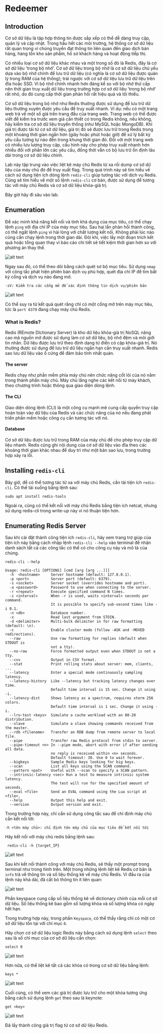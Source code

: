 # Redeemer

## Introduction

Cơ sở dữ liệu là tập hợp thông tin được sắp xếp có thể dễ dàng truy cập, quản lý và cập nhật. Trong hầu hết các môi trường, hệ thống cơ sở dữ liệu rất quan trọng vì chúng truyền đạt thông tin liên quan đến giao dịch bán hàng, hàng tồn kho sản phẩm, hồ sơ khách hàng và hoạt động tiếp thị.

Có nhiều loại cơ sở dữ liệu khác nhau và một trong số đó là Redis, đây là cơ sở dữ liệu 'trong bộ nhớ'. Cơ sở dữ liệu trong bộ nhớ là cơ sở dữ liệu chủ yếu dựa vào bộ nhớ chính để lưu trữ dữ liệu (có nghĩa là cơ sở dữ liệu được quản lý trong RAM của hệ thống); trái ngược với cơ sở dữ liệu lưu trữ dữ liệu trên đĩa hoặc SSD. Vì bộ nhớ chính nhanh hơn đáng kể so với bộ nhớ thứ cấp nên thời gian truy xuất dữ liệu trong trường hợp cơ sở dữ liệu 'trong bộ nhớ' rất nhỏ, do đó cung cấp thời gian phản hồi rất hiệu quả và tối thiểu.

Cơ sở dữ liệu trong bộ nhớ như Redis thường được sử dụng để lưu trữ dữ liệu thường xuyên được yêu cầu để truy xuất nhanh. Ví dụ: nếu có một trang web trả về một số giá trên trang đầu của trang web. Trang web có thể được viết để kiểm tra trước xem giá cần thiết có trong Redis không, nếu không, hãy kiểm tra cơ sở dữ liệu truyền thống (như MySQL hoặc MongoDB). Khi giá trị được tải từ cơ sở dữ liệu, giá trị đó sẽ được lưu trữ trong Redis trong một khoảng thời gian ngắn hơn (giây hoặc phút hoặc giờ) để xử lý bất kỳ yêu cầu tương tự nào đến trong khung thời gian đó. Đối với một trang web có nhiều lưu lượng truy cập, cấu hình này cho phép truy xuất nhanh hơn nhiều đối với phần lớn các yêu cầu, đồng thời vẫn có bộ lưu trữ ổn định lâu dài trong cơ sở dữ liệu chính.

Lab này tập trung vào việc liệt kê máy chủ Redis từ xa rồi dump cơ sở dữ liệu của máy chủ đó để truy xuất flag. Trong quá trình này sẽ tìm hiểu về cách sử dụng tiện ích dòng lệnh `redis-cli` giúp tương tác với dịch vụ Redis. Cũng sẽ tìm hiểu về một số lệnh `redis-cli` cơ bản, được sử dụng để tương tác với máy chủ Redis và cơ sở dữ liệu khóa-giá trị.

Bây giờ hãy đi sâu vào lab.

## Enumeration

Để xác minh khả năng kết nối và tính khả dụng của mục tiêu, có thể chạy lệnh `ping` với địa chỉ IP của máy mục tiêu. Sau hai lần phản hồi thành công, có thể ngắt lệnh `ping` vì hài lòng với chất lượng kết nối. Không phải lúc nào cũng cần chạy lệnh trong thời gian dài. Đôi khi, việc lấy một đoạn trích kết quả hoặc tổng quan thay vì báo cáo chi tiết sẽ tiết kiệm thời gian hơn so với phương án thay thế.

![alt text](image.png)

Ngay sau đó, có thể theo dõi bằng cách quét sơ bộ mục tiêu. Sử dụng `nmap` với công tắc phát hiện phiên bản dịch vụ phù hợp, quét địa chỉ IP để tìm bất kỳ cổng và dịch vụ nào đang mở.

```
-sV: Kiểm tra các cổng mở để xác định thông tin dịch vụ/phiên bản
```

![alt text](image-1.png)

Có thể suy ra từ kết quả quét rằng chỉ có một cổng mở trên máy mục tiêu, tức là `port 6379` đang chạy máy chủ Redis.

### What is Redis?

Redis (REmote DIctionary Server) là kho dữ liệu khóa-giá trị NoSQL nâng cao mã nguồn mở được sử dụng làm cơ sở dữ liệu, bộ nhớ đệm và môi giới tin nhắn. Dữ liệu được lưu trữ theo định dạng từ điển có cặp khóa-giá trị. Nó thường được sử dụng để lưu trữ dữ liệu ngắn hạn cần truy xuất nhanh. Redis sao lưu dữ liệu vào ổ cứng để đảm bảo tính nhất quán.

#### The server

Redis chạy như phần mềm phía máy chủ nên chức năng cốt lõi của nó nằm trong thành phần máy chủ. Máy chủ lắng nghe các kết nối từ máy khách, theo chương trình hoặc thông qua giao diện dòng lệnh.

#### The CLI

Giao diện dòng lệnh (CLI) là một công cụ mạnh mẽ cung cấp quyền truy cập hoàn toàn vào dữ liệu của Redis và các chức năng của nó nếu đang phát triển phần mềm hoặc công cụ cần tương tác với nó.

#### Database

Cơ sở dữ liệu được lưu trữ trong RAM của máy chủ để cho phép truy cập dữ liệu nhanh. Redis cũng ghi nội dung của cơ sở dữ liệu vào đĩa theo các khoảng thời gian khác nhau để duy trì như một bản sao lưu, trong trường hợp xảy ra lỗi.

## Installing `redis-cli`

Bây giờ, để có thể tương tác từ xa với máy chủ Redis, cần tải tiện ích `redis-cli`. Có thể tải xuống bằng lệnh sau:

```
sudo apt install redis-tools
```

Ngoài ra, cũng có thể kết nối với máy chủ Redis bằng tiện ích netcat, nhưng sử dụng redis-cli trong write-up này vì nó thuận tiện hơn.

## Enumerating Redis Server

Sau khi cài đặt thành công tiện ích `redis-cli`, hãy xem trang trợ giúp của tiện ích này bằng cách nhập lệnh `redis-cli --help` vào terminal để nhận danh sách tất cả các công tắc có thể có cho công cụ này và mô tả của chúng.

```
redis-cli --help

Usage: redis-cli [OPTIONS] [cmd [arg [arg ...]]]
  -h  <hostname>     Server hostname (default: 127.0.0.1).
  -p <port>          Server port (default: 6379).
  -s <socket>        Server socket (overrides hostname and port).
  -a <password>      Password to use when connecting to the server.
  -r <repeat>        Execute specified command N times.
  -i <interval>      When -r is used, waits <interval> seconds per command.
                     It is possible to specify sub-second times like -i 0.1.
  -n <db>            Database number.
  -x                 Read last argument from STDIN.
  -d <delimiter>     Multi-bulk delimiter in for raw formatting (default: \n).
  -c                 Enable cluster mode (follow -ASK and -MOVED redirections).
  --raw              Use raw formatting for replies (default when STDOUT is
                     not a tty).
  --no-raw           Force formatted output even when STDOUT is not a tty.
  --csv              Output in CSV format.
  --stat             Print rolling stats about server: mem, clients, ...
  --latency          Enter a special mode continuously sampling latency.
  --latency-history  Like --latency but tracking latency changes over time.
                     Default time interval is 15 sec. Change it using -i.
  --latency-dist     Shows latency as a spectrum, requires xterm 256 colors.
                     Default time interval is 1 sec. Change it using -i.
  --lru-test <keys>  Simulate a cache workload with an 80-20 distribution.
  --slave            Simulate a slave showing commands received from the master.
  --rdb <filename>   Transfer an RDB dump from remote server to local file.
  --pipe             Transfer raw Redis protocol from stdin to server.
  --pipe-timeout <n> In --pipe mode, abort with error if after sending all data.
                     no reply is received within <n> seconds.
                     Default timeout: 30. Use 0 to wait forever.
  --bigkeys          Sample Redis keys looking for big keys.
  --scan             List all keys using the SCAN command.
  --pattern <pat>    Useful with --scan to specify a SCAN pattern.
  --intrinsic-latency <sec> Run a test to measure intrinsic system latency.
                     The test will run for the specified amount of seconds.
  --eval <file>      Send an EVAL command using the Lua script at <file>.
  --help             Output this help and exit.
  --version          Output version and exit.
```

Trong trường hợp này, chỉ cần sử dụng công tắc sau để chỉ định máy chủ cần kết nối tới:

```
-h <tên máy chủ>: chỉ định tên máy chủ của mục tiêu để kết nối tới
```

Hãy kết nối với máy chủ redis bằng lệnh sau:

```
 redis-cli -h {target_IP}
```

![alt text](image-2.png)

Sau khi kết nối thành công với máy chủ Redis, sẽ thấy một prompt trong terminal như trong hình trên.
Một trong những lệnh liệt kê Redis cơ bản là `info` trả về thông tin và số liệu thống kê về máy chủ Redis. Vì đầu ra của lệnh này khá dài, đã cắt bỏ thông tin ít liên quan:

![alt text](image-3.png)

Phần keyspace cung cấp số liệu thống kê về dictionary chính của mỗi cơ sở dữ liệu. Số liệu thống kê bao gồm số lượng khóa và số lượng khóa có ngày hết hạn.

Trong trường hợp này, trong phần `Keyspace`, có thể thấy rằng chỉ có một cơ sở dữ liệu tồn tại với chỉ mục `0`.

Hãy chọn cơ sở dữ liệu logic Redis này bằng cách sử dụng lệnh `select` theo sau là số chỉ mục của cơ sở dữ liệu cần chọn:

```
select 0
```

![alt text](image-4.png)

Hơn nữa, có thể liệt kê tất cả các khóa có trong cơ sở dữ liệu bằng lệnh:

```
keys *
```

![alt text](image-5.png)

Cuối cùng, có thể xem các giá trị được lưu trữ cho một khóa tương ứng bằng cách sử dụng lệnh `get` theo sau là keynote:

```
get <key>
```

![alt text](image-6.png)

Đã lấy thành công giá trị flag từ cơ sở dữ liệu Redis.